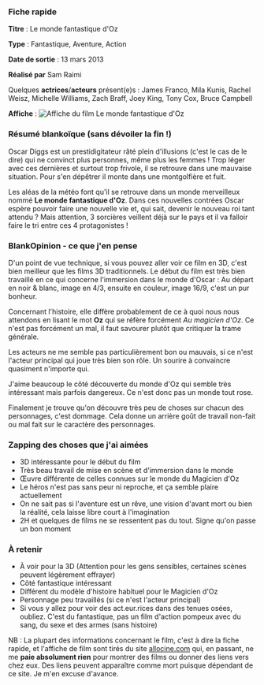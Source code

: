 ### Fiche rapide

**Titre** : Le monde fantastique d'Oz

**Type** : Fantastique, Aventure, Action

**Date de sortie** : 13 mars 2013

**Réalisé par** Sam Raimi

Quelques **actrices**/**acteurs** présent(e)s : James Franco, Mila Kunis, Rachel Weisz, Michelle Williams, Zach Braff, Joey King, Tony Cox, Bruce Campbell

**Affiche** : ![Affiche du film Le monde fantastique d'Oz](http://fr.web.img3.acsta.net/r_160_240/b_1_d6d6d6/medias/nmedia/18/91/98/08/20453482.jpg "Affiche du film")

### Résumé blankoïque (sans dévoiler la fin !)

Oscar Diggs est un prestidigitateur râté plein d'illusions (c'est le cas de le dire) qui ne convinct plus personnes, même plus les femmes ! Trop léger avec ces dernières et surtout trop frivole, il se retrouve dans une mauvaise situation. Pour s'en dépêtrer il monte dans une montgolfière et fuit.

Les aléas de la météo font qu'il se retrouve dans un monde merveilleux nommé **Le monde fantastique d'Oz**. Dans ces nouvelles contrées Oscar espère pouvoir faire une nouvelle vie et, qui sait, devenir le nouveau roi tant attendu ? Mais attention, 3 sorcières veillent déjà sur le pays et il va falloir faire le tri entre ces 4 protagonistes !

### BlankOpinion - ce que j'en pense

D'un point de vue technique, si vous pouvez aller voir ce film en 3D, c'est bien meilleur que les films 3D traditionnels. Le début du film est très bien travaillé en ce qui concerne l'immersion dans le monde d'Oscar : Au départ en noir & blanc, image en 4/3, ensuite en couleur, image 16/9, c'est un pur bonheur.

Concernant l'histoire, elle diffère probablement de ce à quoi nous nous attendons en lisant le mot **Oz** qui se réfère forcément *Au magicien d'Oz*. Ce n'est pas forcément un mal, il faut savourer plutôt que critiquer la trame générale.

Les acteurs ne me semble pas particulièrement bon ou mauvais, si ce n'est l'acteur principal qui joue très bien son rôle. Un sourire à convaincre quasiment n'importe qui.

J'aime beaucoup le côté découverte du monde d'Oz qui semble très intéressant mais parfois dangereux. Ce n'est donc pas un monde tout rose.

Finalement je trouve qu'on découvre très peu de choses sur chacun des personnages, c'est dommage. Cela donne un arrière goût de travail non-fait ou mal fait sur le caractère des personnages.

### Zapping des choses que j'ai aimées

  * 3D intéressante pour le début du film
  * Très beau travail de mise en scène et d'immersion dans le monde
  * Œuvre différente de celles connues sur le monde du Magicien d'Oz
  * Le héros n'est pas sans peur ni reproche, et ça semble plaire actuellement
  * On ne sait pas si l'aventure est un rêve, une vision d'avant mort ou bien la réalité, cela laisse libre court à l'imagination
  * 2H et quelques de films ne se ressentent pas du tout. Signe qu'on passe un bon moment

### À retenir

  * À voir pour la 3D (Attention pour les gens sensibles, certaines scènes peuvent  légèrement effrayer)
  * Côté fantastique intéressant
  * Différent du modèle d'histoire habituel pour le Magicien d'Oz
  * Personnage peu travaillés (si ce n'est l'acteur principal)
  * Si vous y allez pour voir des act.eur.rices dans des tenues osées, oubliez. C'est du fantastique, pas un film d'action pompeux avec du sang, du sexe et des armes (sans histoire)

NB : La plupart des informations concernant le film, c'est à dire la fiche rapide, et l'affiche de film sont tirés du site [allocine.com](http://www.allocine.fr/ "Se rendre sur le site Allocine, site sur l'actualité du cinéma, des films, des séries TV, etc.") qui, en passant, ne me **paie absolument rien** pour montrer des films ou donner des liens vers chez eux. Des liens peuvent apparaître comme mort puisque dépendant de ce site. Je m'en excuse d'avance.

